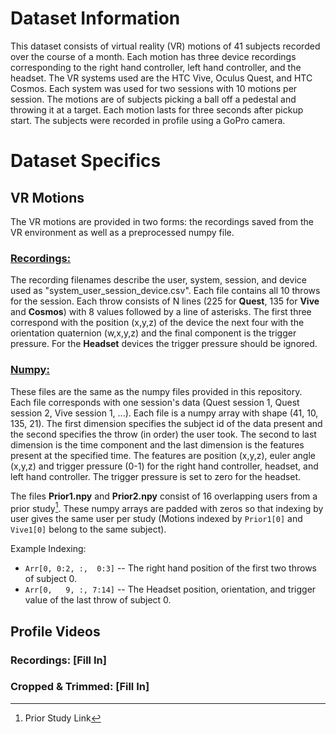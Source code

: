 # Dataset Information

This dataset consists of virtual reality (VR) motions of 41 subjects recorded over the course of a month. Each motion has three device recordings corresponding to the right hand controller, left hand controller, and the headset. The VR systems used are the HTC Vive, Oculus Quest, and HTC Cosmos. Each system was used for two sessions with 10 motions per session. The motions are of subjects picking a ball off a pedestal and throwing it at a target. Each motion lasts for three seconds after pickup start. The subjects were recorded in profile using a GoPro camera. 

# Dataset Specifics

## VR Motions
The VR motions are provided in two forms: the recordings saved from the VR environment as well as a preprocessed numpy file. 

### [Recordings:](https://drive.google.com/file/d/1ChQfk1QD0tMGhisLS-AzeDnRHSsnPx_X/view?usp=sharing)
The recording filenames describe the user, system, session, and device used as "system_user_session_device.csv". Each file contains all 10 throws for the session. Each throw consists of N lines (225 for **Quest**, 135 for **Vive** and **Cosmos**) with 8 values followed by a line of asterisks. The first three correspond with the position (x,y,z) of the device the next four with the orientation quaternion (w,x,y,z) and the final component is the trigger pressure. For the **Headset** devices the trigger pressure should be ignored. 

### [Numpy:](https://drive.google.com/file/d/10EorL1RYDPXtZaFZCosKbJHBzFPmUrrr/view?usp=sharing)
These files are the same as the numpy files provided in this repository.  
Each file corresponds with one session's data (Quest session 1, Quest session 2, Vive session 1, ...). Each file is a numpy array with shape (41, 10, 135, 21). The first dimension specifies the subject id of the data present and the second specifies the throw (in order) the user took. The second to last dimension is the time component and the last dimension is the features present at the specified time. The features are position (x,y,z), euler angle (x,y,z) and trigger pressure (0-1) for the right hand controller, headset, and left hand controller. The trigger pressure is set to zero for the headset. 

The files **Prior1.npy** and **Prior2.npy** consist of 16 overlapping users from a prior study[^1]. These numpy arrays are padded with zeros so that indexing by user gives the same user per study (Motions indexed by `Prior1[0]` and `Vive1[0]` belong to the same subject). 

Example Indexing:
- `Arr[0, 0:2, :,  0:3]` -- The right hand position of the first two throws of subject 0.  
- `Arr[0,   9, :, 7:14]` -- The Headset position, orientation, and trigger value of the last throw of subject 0.

## Profile Videos

### Recordings: [Fill In]

### Cropped & Trimmed: [Fill In]


[^1]: Prior Study Link
